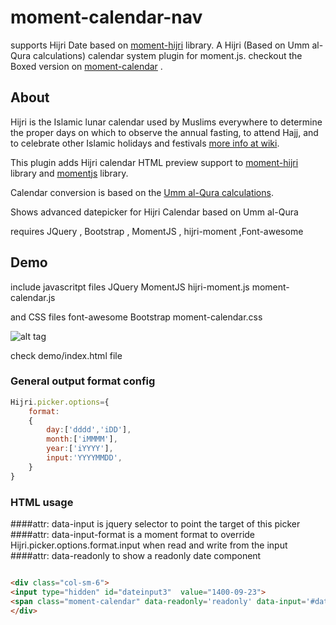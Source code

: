 # moment-calendar-nav


supports Hijri Date based on [moment-hijri](https://github.com/xsoh/moment-hijri) library.
A Hijri (Based on Umm al-Qura calculations) calendar system plugin for moment.js.
checkout the Boxed version  on [moment-calendar](https://github.com/emehdy/moment-calendar) .

About
-----

Hijri is the Islamic lunar calendar used by Muslims everywhere to determine the proper days on which to observe the annual fasting, to attend Hajj, and to celebrate other Islamic holidays and festivals [more info at wiki](https://en.wikipedia.org/wiki/Islamic_calendar).

This plugin adds Hijri calendar HTML preview support to [moment-hijri](https://github.com/xsoh/moment-hijri) library and [momentjs](http://momentjs.com) library.

Calendar conversion is based on the [Umm al-Qura calculations](http://www.ummulqura.org.sa/).

Shows advanced datepicker for Hijri Calendar based on Umm al-Qura

requires JQuery , Bootstrap , MomentJS , hijri-moment ,Font-awesome 


Demo
-----

include javascritpt files 
JQuery
MomentJS
hijri-moment.js
moment-calendar.js

and CSS files 
font-awesome
Bootstrap
moment-calendar.css

![alt tag](https://raw.githubusercontent.com/emehdy/moment-calendar-nav/master/demo/demo.jpg)


check demo/index.html file 

### General output format config

```js
Hijri.picker.options={
	format:
	{
		day:['dddd','iDD'],
		month:['iMMMM'],
		year:['iYYYY'],
		input:'YYYYMMDD',
	}
}
```

### HTML usage
####attr: data-input
is jquery selector to point the target of this picker
####attr: data-input-format
is a moment format to override Hijri.picker.options.format.input when read and write from the input
####attr: data-readonly
to show a readonly date component

```HTML

<div class="col-sm-6">  
<input type="hidden" id="dateinput3"  value="1400-09-23">
<span class="moment-calendar" data-readonly='readonly' data-input='#dateinput3' data-input-format='iYYYY-iMM-iDD'  ></span>
</div>
```
